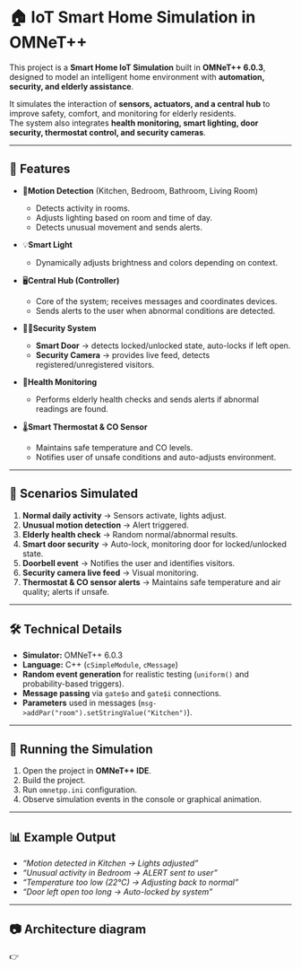 # 🏠 IoT Smart Home Simulation in OMNeT++

This project is a **Smart Home IoT Simulation** built in **OMNeT++ 6.0.3**, designed to model an intelligent home environment with **automation, security, and elderly assistance**.  

It simulates the interaction of **sensors, actuators, and a central hub** to improve safety, comfort, and monitoring for elderly residents.  
The system also integrates **health monitoring, smart lighting, door security, thermostat control, and security cameras**.

---

## 📌 Features
- 🔔**Motion Detection** (Kitchen, Bedroom, Bathroom, Living Room)  
  - Detects activity in rooms.  
  - Adjusts lighting based on room and time of day.  
  - Detects unusual movement and sends alerts.  

- 💡**Smart Light**  
  - Dynamically adjusts brightness and colors depending on context.  

- 🖥️**Central Hub (Controller)**  
  - Core of the system; receives messages and coordinates devices.  
  - Sends alerts to the user when abnormal conditions are detected.  

- 🕵️‍♂️**Security System**  
  - **Smart Door** → detects locked/unlocked state, auto-locks if left open.  
  - **Security Camera** → provides live feed, detects registered/unregistered visitors.  

- 📶**Health Monitoring**  
  - Performs elderly health checks and sends alerts if abnormal readings are found.  

- 🌡️**Smart Thermostat & CO Sensor**  
  - Maintains safe temperature and CO levels.  
  - Notifies user of unsafe conditions and auto-adjusts environment.  

---

## 🎯 Scenarios Simulated
1. **Normal daily activity** → Sensors activate, lights adjust.  
2. **Unusual motion detection** → Alert triggered.  
3. **Elderly health check** → Random normal/abnormal results.  
4. **Smart door security** → Auto-lock, monitoring door for locked/unlocked state.  
5. **Doorbell event** → Notifies the user and identifies visitors.
6. **Security camera live feed** → Visual monitoring.  
7. **Thermostat & CO sensor alerts** → Maintains safe temperature and air quality; alerts if unsafe.

---

## 🛠️ Technical Details
- **Simulator:** OMNeT++ 6.0.3  
- **Language:** C++ (`cSimpleModule`, `cMessage`)  
- **Random event generation** for realistic testing (`uniform()` and probability-based triggers).  
- **Message passing** via `gate$o` and `gate$i` connections.  
- **Parameters** used in messages (`msg->addPar("room").setStringValue("Kitchen")`).  

---

## 🚀 Running the Simulation
1. Open the project in **OMNeT++ IDE**.  
2. Build the project.  
3. Run `omnetpp.ini` configuration.  
4. Observe simulation events in the console or graphical animation.  

---

## 📊 Example Output
- *“Motion detected in Kitchen → Lights adjusted”*  
- *“Unusual activity in Bedroom → ALERT sent to user”*  
- *“Temperature too low (22°C) → Adjusting back to normal”*  
- *“Door left open too long → Auto-locked by system”*  

---

## 📷 Architecture diagram
👉   

